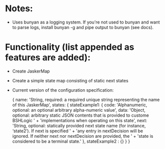 # Notes:
- Uses bunyan as a logging system.  If you're not used to bunyan and want to parse logs, install bunyan -g and pipe output to bunyan (see docs).

# Functionality (list appended as features are added):
  - Create JaskerMap
  - Create a simple state map consisting of static next states
  - Current version of the configuration specification:

    {
        name: 'String, required: a required unique string representing the name of this JaskerMap',
        states: {
            stateExample1: {
                code: 'Alphanumeric, optional: an optional arbitrary alpha-numeric value',
                data: 'Object, optional: arbitrary static JSON contents that is provided to custome BSHLogic ' +
                'implementations when operating on this state',
                next: 'String, optional: statically provided next state name (for instance, ‘state2’).  If next is specified ' +
                'any entry in nextDecision will be ignored.  If neither next nor nextDecision are provided, the ' +
                'state is considered to be a terminal state.'
            },
            stateExample2 : {}
        }
    }
